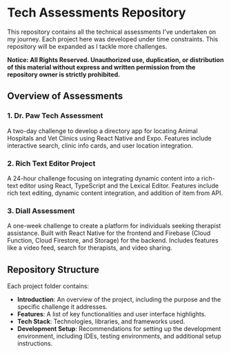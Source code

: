 # Tech Assessments Repository

This repository contains all the technical assessments I've undertaken on my journey. Each project here was developed under time constraints. This repository will be expanded as I tackle more challenges.

**Notice: All Rights Reserved. Unauthorized use, duplication, or distribution of this material without express and written permission from the repository owner is strictly prohibited.**

## Overview of Assessments

### 1. Dr. Paw Tech Assessment

A two-day challenge to develop a directory app for locating Animal Hospitals and Vet Clinics using React Native and Expo. Features include interactive search, clinic info cards, and user location integration.

### 2. Rich Text Editor Project

A 24-hour challenge focusing on integrating dynamic content into a rich-text editor using React, TypeScript and the Lexical Editor. Features include rich text editing, dynamic content integration, and addition of item from API.

### 3. Diall Assessment

A one-week challenge to create a platform for individuals seeking therapist assistance. Built with React Native for the frontend and Firebase (Cloud Function, Cloud Firestore, and Storage) for the backend. Includes features like a video feed, search for therapists, and video sharing.

## Repository Structure

Each project folder contains:

- **Introduction**: An overview of the project, including the purpose and the specific challenge it addresses.
- **Features**: A list of key functionalities and user interface highlights.
- **Tech Stack**: Technologies, libraries, and frameworks used.
- **Development Setup**: Recommendations for setting up the development environment, including IDEs, testing environments, and additional setup instructions.
